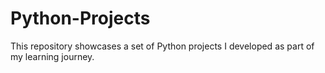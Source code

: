 # Python-Projects
This repository showcases a set of Python projects I developed as part of my learning journey.

